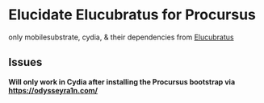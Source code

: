 # Elucidate Elucubratus for Procursus

only mobilesubstrate, cydia, & their dependencies from [Elucubratus](https://apt.bingner.com)


## Issues

**Will only work in Cydia after installing the Procursus bootstrap via https://odysseyra1n.com/**
